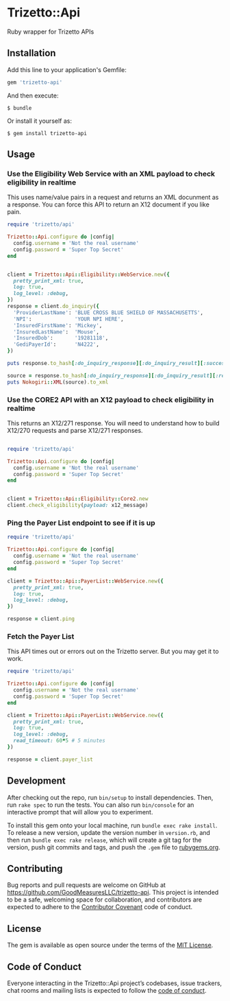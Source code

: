 # Trizetto::Api

Ruby wrapper for Trizetto APIs

## Installation

Add this line to your application's Gemfile:

```ruby
gem 'trizetto-api'
```

And then execute:

    $ bundle

Or install it yourself as:

    $ gem install trizetto-api

## Usage

### Use the Eligibility Web Service with an XML payload to check eligibility in realtime

This uses name/value pairs in a request and returns an XML docunment as a response.
You can force this API to return an X12 document if you like pain.

```ruby
require 'trizetto/api'

Trizetto::Api.configure do |config|
  config.username = 'Not the real username'
  config.password = 'Super Top Secret'
end


client = Trizetto::Api::Eligibility::WebService.new({
  pretty_print_xml: true,
  log: true,
  log_level: :debug,
})
response = client.do_inquiry({
  'ProviderLastName': 'BLUE CROSS BLUE SHIELD OF MASSACHUSETTS',
  'NPI':              'YOUR NPI HERE',
  'InsuredFirstName': 'Mickey',
  'InsuredLastName':  'Mouse',
  'InsuredDob':       '19281118',
  'GediPayerId':      'N4222',
})

puts response.to_hash[:do_inquiry_response][:do_inquiry_result][:success_code]

source = response.to_hash[:do_inquiry_response][:do_inquiry_result][:response_as_xml]
puts Nokogiri::XML(source).to_xml
```


### Use the CORE2 API with an X12 payload to check eligibility in realtime

This returns an X12/271 response.  You will need to understand how to build
X12/270 requests and parse X12/271 responses.

```ruby

require 'trizetto/api'

Trizetto::Api.configure do |config|
  config.username = 'Not the real username'
  config.password = 'Super Top Secret'
end


client = Trizetto::Api::Eligibility::Core2.new
client.check_eligibility(payload: x12_message)
```

### Ping the Payer List endpoint to see if it is up

```ruby
require 'trizetto/api'

Trizetto::Api.configure do |config|
  config.username = 'Not the real username'
  config.password = 'Super Top Secret'
end

client = Trizetto::Api::PayerList::WebService.new({
  pretty_print_xml: true,
  log: true,
  log_level: :debug,
})

response = client.ping
```

### Fetch the Payer List

This API times out or errors out on the Trizetto server.  But you may get it to work.

```ruby
require 'trizetto/api'

Trizetto::Api.configure do |config|
  config.username = 'Not the real username'
  config.password = 'Super Top Secret'
end

client = Trizetto::Api::PayerList::WebService.new({
  pretty_print_xml: true,
  log: true,
  log_level: :debug,
  read_timeout: 60*5 # 5 minutes
})

response = client.payer_list

```

## Development

After checking out the repo, run `bin/setup` to install dependencies. Then, run `rake spec` to run the tests. You can also run `bin/console` for an interactive prompt that will allow you to experiment.

To install this gem onto your local machine, run `bundle exec rake install`. To release a new version, update the version number in `version.rb`, and then run `bundle exec rake release`, which will create a git tag for the version, push git commits and tags, and push the `.gem` file to [rubygems.org](https://rubygems.org).

## Contributing

Bug reports and pull requests are welcome on GitHub at https://github.com/GoodMeasuresLLC/trizetto-api. This project is intended to be a safe, welcoming space for collaboration, and contributors are expected to adhere to the [Contributor Covenant](http://contributor-covenant.org) code of conduct.

## License

The gem is available as open source under the terms of the [MIT License](https://opensource.org/licenses/MIT).

## Code of Conduct

Everyone interacting in the Trizetto::Api project’s codebases, issue trackers, chat rooms and mailing lists is expected to follow the [code of conduct](https://github.com/GoodMeasuresLLC/trizetto-api/blob/master/CODE_OF_CONDUCT.md).
